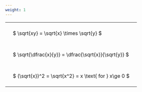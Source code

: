```yaml
---
weight: 1
---
```


<style type="text/css">
#T_cb298 th.col_heading {
  text-align: left;
  font-size: 1em;
}
#T_cb298 td {
  text-align: left;
  font-size: 1em;
  padding: 1.5em;
}
</style>
<table id="T_cb298">
  <thead>
  </thead>
  <tbody>
    <tr>
      <td id="T_cb298_row0_col0" class="data row0 col0" >$ \sqrt{xy} = \sqrt{x} \times \sqrt{y} $</td>
    </tr>
    <tr>
      <td id="T_cb298_row1_col0" class="data row1 col0" >$ \sqrt{\dfrac{x}{y}} = \dfrac{\sqrt{x}}{\sqrt{y}} $</td>
    </tr>
    <tr>
      <td id="T_cb298_row2_col0" class="data row2 col0" >$ (\sqrt{x})^2 = \sqrt{x^2} = x \text{ for } x\ge 0 $</td>
    </tr>
  </tbody>
</table>
